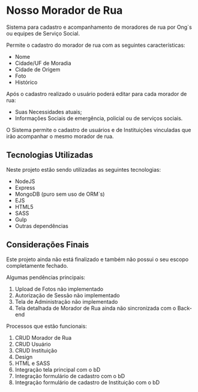 # Nosso Morador de Rua

Sistema para cadastro e acompanhamento de moradores de rua por Ong`s ou equipes de Serviço Social.

Permite o cadastro do morador de rua com as seguintes características:

- Nome
- Cidade/UF de Moradia
- Cidade de Origem
- Foto
- Histórico

Após o cadastro realizado o usuário poderá editar para cada morador de rua:

- Suas Necessidades atuais;
- Informações Sociais de emergência, policial ou de serviços sociais.

O Sistema permite o cadastro de usuários e de Instituições vinculadas que irão acompanhar o mesmo morador de rua.

## Tecnologias Utilizadas

Neste projeto estão sendo utilizadas as seguintes tecnologias:

- NodeJS
- Express
- MongoDB (puro sem uso de ORM`s)
- EJS
- HTML5
- SASS
- Gulp
- Outras dependências

## Considerações Finais

Este projeto ainda não está finalizado e também não possui o seu escopo completamente fechado.

Algumas pendências principais:

1. Upload de Fotos não implementado
1. Autorização de Sessão não implementado
1. Tela de Administração não implementado
1. Tela detalhada de Morador de Rua ainda não sincronizada com o Back-end


Processos que estão funcionais:

1. CRUD Morador de Rua
1. CRUD Usuário
1. CRUD Instituição
1. Design
1. HTML e SASS
1. Integração tela principal com o bD
1. Integração formulário de cadastro com o bD
1. Integração formulário de cadastro de Instituição com o bD
